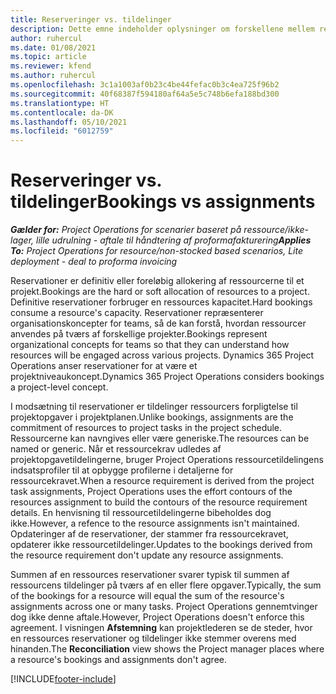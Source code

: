 ```yaml
---
title: Reserveringer vs. tildelinger
description: Dette emne indeholder oplysninger om forskellene mellem ressourcereservationer og ressourcetildelinger.
author: ruhercul
ms.date: 01/08/2021
ms.topic: article
ms.reviewer: kfend
ms.author: ruhercul
ms.openlocfilehash: 3c1a1003af0b23c4be44fefac0b3c4ea725f96b2
ms.sourcegitcommit: 40f68387f594180af64a5e5c748b6efa188bd300
ms.translationtype: HT
ms.contentlocale: da-DK
ms.lasthandoff: 05/10/2021
ms.locfileid: "6012759"
---
```

# <a name="bookings-vs-assignments"></a><span data-ttu-id="9ed22-103">Reserveringer vs. tildelinger</span><span class="sxs-lookup"><span data-stu-id="9ed22-103">Bookings vs assignments</span></span>

<span data-ttu-id="9ed22-104">_**Gælder for:** Project Operations for scenarier baseret på ressource/ikke-lager, lille udrulning - aftale til håndtering af proformafakturering_</span><span class="sxs-lookup"><span data-stu-id="9ed22-104">_**Applies To:** Project Operations for resource/non-stocked based scenarios, Lite deployment - deal to proforma invoicing_</span></span>

<span data-ttu-id="9ed22-105">Reservationer er definitiv eller foreløbig allokering af ressourcerne til et projekt.</span><span class="sxs-lookup"><span data-stu-id="9ed22-105">Bookings are the hard or soft allocation of resources to a project.</span></span> <span data-ttu-id="9ed22-106">Definitive reservationer forbruger en ressources kapacitet.</span><span class="sxs-lookup"><span data-stu-id="9ed22-106">Hard bookings consume a resource's capacity.</span></span> <span data-ttu-id="9ed22-107">Reservationer repræsenterer organisationskoncepter for teams, så de kan forstå, hvordan ressourcer anvendes på tværs af forskellige projekter.</span><span class="sxs-lookup"><span data-stu-id="9ed22-107">Bookings represent organizational concepts for teams so that they can understand how resources will be engaged across various projects.</span></span> <span data-ttu-id="9ed22-108">Dynamics 365 Project Operations anser reservationer for at være et projektniveaukoncept.</span><span class="sxs-lookup"><span data-stu-id="9ed22-108">Dynamics 365 Project Operations considers bookings a project-level concept.</span></span> 

<span data-ttu-id="9ed22-109">I modsætning til reservationer er tildelinger ressourcers forpligtelse til projektopgaver i projektplanen.</span><span class="sxs-lookup"><span data-stu-id="9ed22-109">Unlike bookings, assignments are the commitment of resources to project tasks in the project schedule.</span></span> <span data-ttu-id="9ed22-110">Ressourcerne kan navngives eller være generiske.</span><span class="sxs-lookup"><span data-stu-id="9ed22-110">The resources can be named or generic.</span></span>  <span data-ttu-id="9ed22-111">Når et ressourcekrav udledes af projektopgavetildelingerne, bruger Project Operations ressourcetildelingens indsatsprofiler til at opbygge profilerne i detaljerne for ressourcekravet.</span><span class="sxs-lookup"><span data-stu-id="9ed22-111">When a resource requirement is derived from the project task assignments, Project Operations uses the effort contours of the resources assignment to build the contours of the resource requirement details.</span></span> <span data-ttu-id="9ed22-112">En henvisning til ressourcetildelingerne bibeholdes dog ikke.</span><span class="sxs-lookup"><span data-stu-id="9ed22-112">However, a refence to the resource assignments isn't maintained.</span></span> <span data-ttu-id="9ed22-113">Opdateringer af de reservationer, der stammer fra ressourcekravet, opdaterer ikke ressourcetildelinger.</span><span class="sxs-lookup"><span data-stu-id="9ed22-113">Updates to the bookings derived from the resource requirement don't update any resource assignments.</span></span>

<span data-ttu-id="9ed22-114">Summen af en ressources reservationer svarer typisk til summen af ressourcens tildelinger på tværs af en eller flere opgaver.</span><span class="sxs-lookup"><span data-stu-id="9ed22-114">Typically, the sum of the bookings for a resource will equal the sum of the resource's assignments across one or many tasks.</span></span> <span data-ttu-id="9ed22-115">Project Operations gennemtvinger dog ikke denne aftale.</span><span class="sxs-lookup"><span data-stu-id="9ed22-115">However, Project Operations doesn't enforce this agreement.</span></span> <span data-ttu-id="9ed22-116">I visningen **Afstemning** kan projektlederen se de steder, hvor en ressources reservationer og tildelinger ikke stemmer overens med hinanden.</span><span class="sxs-lookup"><span data-stu-id="9ed22-116">The **Reconciliation** view shows the Project manager places where a resource's bookings and assignments don't agree.</span></span>




[!INCLUDE[footer-include](../includes/footer-banner.md)]